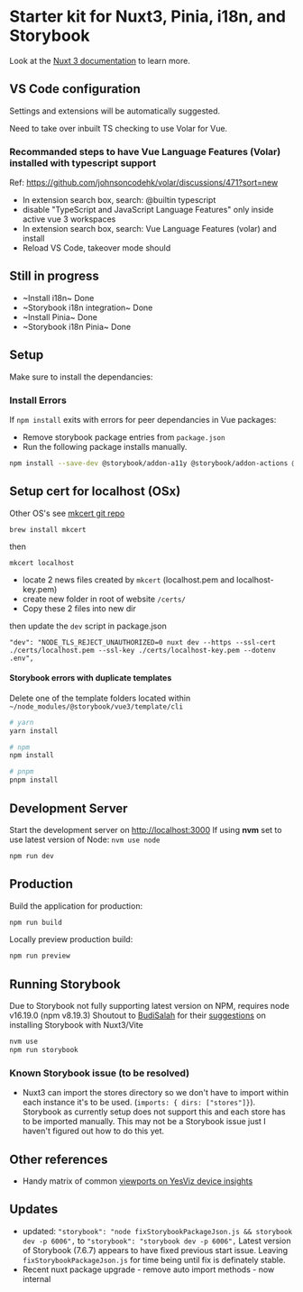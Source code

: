 # Starter kit for Nuxt3, Pinia, i18n, and Storybook

Look at the [Nuxt 3 documentation](https://nuxt.com/docs/getting-started/introduction) to learn more.

## VS Code configuration

Settings and extensions will be automatically suggested.

Need to take over inbuilt TS checking to use Volar for Vue.

### Recommanded steps to have Vue Language Features (Volar) installed with typescript support

Ref: <https://github.com/johnsoncodehk/volar/discussions/471?sort=new>

- In extension search box, search: @builtin typescript
- disable "TypeScript and JavaScript Language Features" only inside active vue 3 workspaces
- In extension search box, search: Vue Language Features (volar) and install
- Reload VS Code, takeover mode should

## Still in progress

- ~Install i18n~ Done
- ~Storybook i18n integration~ Done
- ~Install Pinia~ Done
- ~Storybook i18n Pinia~ Done

## Setup

Make sure to install the dependancies:

### Install Errors

If `npm install` exits with errors for peer dependancies in Vue packages:

- Remove storybook package entries from `package.json`
- Run the following package installs manually.

```bash
npm install --save-dev @storybook/addon-a11y @storybook/addon-actions @storybook/addon-essentials @storybook/addon-interactions @storybook/addon-links @storybook/testing-library @storybook/vue3 @storybook/vue3-vite react react-dom storybook storybook-i18n
```

## Setup cert for localhost (OSx)

Other OS's see [mkcert git repo](https://github.com/FiloSottile/mkcert)

```node
brew install mkcert
```

then

```node
mkcert localhost
```

- locate 2 news files created by `mkcert` (localhost.pem and localhost-key.pem)
- create new folder in root of website `/certs/`
- Copy these 2 files into new dir

then update the `dev` script in package.json

```node
"dev": "NODE_TLS_REJECT_UNAUTHORIZED=0 nuxt dev --https --ssl-cert ./certs/localhost.pem --ssl-key ./certs/localhost-key.pem --dotenv .env",
```

#### Storybook errors with duplicate templates

Delete one of the template folders located within `~/node_modules/@storybook/vue3/template/cli`

```bash
# yarn
yarn install

# npm
npm install

# pnpm
pnpm install
```

## Development Server

Start the development server on <http://localhost:3000>
If using **nvm** set to use latest version of Node: `nvm use node`

```bash
npm run dev
```

## Production

Build the application for production:

```bash
npm run build
```

Locally preview production build:

```bash
npm run preview
```

## Running Storybook

Due to Storybook not fully supporting latest version on NPM, requires node v16.19.0 (npm v8.19.3)
Shoutout to [BudiSalah](https://github.com/BudiSalah) for their [suggestions](https://github.com/storybookjs/storybook/issues/20312#issuecomment-1417098012) on installing Storybook with Nuxt3/Vite

```bash
nvm use
npm run storybook
```

### Known Storybook issue (to be resolved)

- Nuxt3 can import the stores directory so we don't have to import within each instance it's to be used. (`imports: { dirs: ["stores"]}`). Storybook as currently setup does not support this and each store has to be imported manually. This may not be a Storybook issue just I haven't figured out how to do this yet.

## Other references

- Handy matrix of common [viewports on YesViz device insights](https://yesviz.com/viewport)

## Updates

- updated: `"storybook": "node fixStorybookPackageJson.js && storybook dev -p 6006",` to `"storybook": "storybook dev -p 6006",` Latest version of Storybook (7.6.7) appears to have fixed previous start issue. Leaving `fixStorybookPackageJson.js` for time being until fix is definately stable.
- Recent nuxt package upgrade - remove auto import methods - now internal
